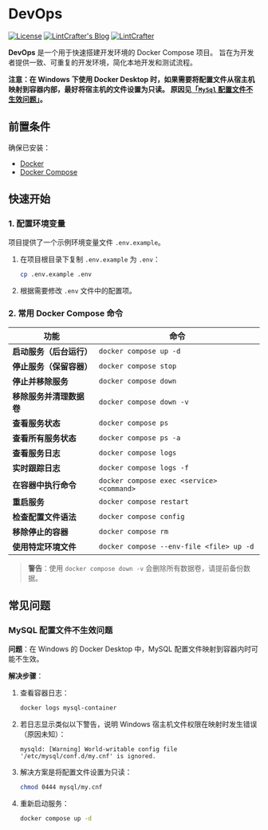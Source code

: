 # DevOps

[![License](https://img.shields.io/github/license/lintcrafter/devops?color=282661)](https://github.com/lintcrafter/devops/blob/main/LICENSE)
[![LintCrafter's Blog](https://img.shields.io/badge/Blog-@LintCrafter-C90C4B.svg)](https://lintcrafter.github.io)
[![LintCrafter](https://img.shields.io/badge/Github-@LintCrafter-1F2328.svg)](https://github.com/lintcrafter)

**DevOps** 是一个用于快速搭建开发环境的 Docker Compose 项目。
旨在为开发者提供一致、可重复的开发环境，简化本地开发和测试流程。

**注意：在 Windows 下使用 Docker Desktop 时，如果需要将配置文件从宿主机映射到容器内部，最好将宿主机的文件设置为只读。
原因见[「`MySql` 配置文件不生效问题」](#mysql-配置文件不生效问题)。**

## 前置条件

确保已安装：

- [Docker](https://docs.docker.com/get-docker/)
- [Docker Compose](https://docs.docker.com/compose/install/)

## 快速开始

### 1. 配置环境变量

项目提供了一个示例环境变量文件 `.env.example`。

1. 在项目根目录下复制 `.env.example` 为 `.env`：
   ```bash
   cp .env.example .env
   ```
2. 根据需要修改 `.env` 文件中的配置项。

### 2. 常用 Docker Compose 命令

| 功能             | 命令                                        |
|----------------|-------------------------------------------|
| **启动服务（后台运行）** | `docker compose up -d`                    |
| **停止服务（保留容器）** | `docker compose stop`                     |
| **停止并移除服务**    | `docker compose down`                     |
| **移除服务并清理数据卷** | `docker compose down -v`                  |
| **查看服务状态**     | `docker compose ps`                       |
| **查看所有服务状态**   | `docker compose ps -a`                    |
| **查看服务日志**     | `docker compose logs`                     |
| **实时跟踪日志**     | `docker compose logs -f`                  |
| **在容器中执行命令**   | `docker compose exec <service> <command>` |
| **重启服务**       | `docker compose restart`                  |
| **检查配置文件语法**   | `docker compose config`                   |
| **移除停止的容器**    | `docker compose rm`                       |
| **使用特定环境文件**   | `docker compose --env-file <file> up -d`  |

> **警告**：使用 `docker compose down -v` 会删除所有数据卷，请提前备份数据。

## 常见问题

### MySQL 配置文件不生效问题

**问题**：在 Windows 的 Docker Desktop 中，MySQL 配置文件映射到容器内时可能不生效。

**解决步骤**：

1. 查看容器日志：
   ```bash
   docker logs mysql-container
   ```
2. 若日志显示类似以下警告，说明 Windows 宿主机文件权限在映射时发生错误（原因未知）：
   ```
   mysqld: [Warning] World-writable config file '/etc/mysql/conf.d/my.cnf' is ignored.
   ```
3. 解决方案是将配置文件设置为只读：
   ```bash
   chmod 0444 mysql/my.cnf
   ```
4. 重新启动服务：
   ```bash
   docker compose up -d
   ```
